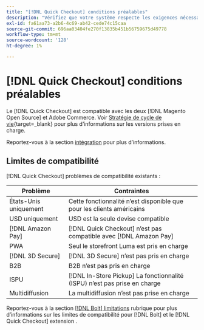 ```yaml
---
title: "[!DNL Quick Checkout] conditions préalables"
description: "Vérifiez que votre système respecte les exigences nécessaires pour utiliser la variable [!DNL Quick Checkout] pour l’extension Adobe Commerce."
exl-id: fa61aa73-a2b6-4c69-ab42-cede74c15caa
source-git-commit: 696aa03404fe270f13835b451b56759675d49778
workflow-type: tm+mt
source-wordcount: '128'
ht-degree: 1%

---
```


# [!DNL Quick Checkout] conditions préalables

Le [!DNL Quick Checkout] est compatible avec les deux [!DNL Magento Open Source] et Adobe Commerce. Voir [Stratégie de cycle de vie](https://experienceleague.adobe.com/docs/commerce-operations/release/planning/lifecycle-policy.html){target=_blank} pour plus d’informations sur les versions prises en charge.

Reportez-vous à la section [intégration](../quick-checkout/onboarding.md) pour plus d’informations.

## Limites de compatibilité

[!DNL Quick Checkout] problèmes de compatibilité existants :

| **Problème** | **Contraintes** |
|----------------|-----------------|
| États-Unis uniquement | Cette fonctionnalité n’est disponible que pour les clients américains |
| USD uniquement | USD est la seule devise compatible |
| [!DNL Amazon Pay] | [!DNL Quick Checkout] n’est pas compatible avec [!DNL Amazon Pay] |
| PWA | Seul le storefront Luma est pris en charge |
| [!DNL 3D Secure] | [!DNL 3D Secure] n’est pas pris en charge |
| B2B | B2B n’est pas pris en charge |
| ISPU | [!DNL In-Store Pickup] La fonctionnalité (ISPU) n’est pas prise en charge |
| Multidiffusion | La multidiffusion n’est pas prise en charge |

Reportez-vous à la section [[!DNL Bolt] limitations](https://help.bolt.com/integrations/adobe-quick-checkout/set-up/#limitations) rubrique pour plus d’informations sur les limites de compatibilité pour [!DNL Bolt] et le [!DNL Quick Checkout] extension .

